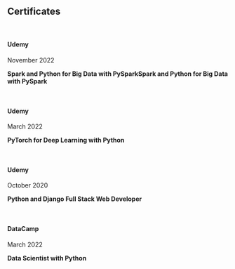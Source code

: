<div class='PortMarker'>

## Certificates

<br><div class='StyledHR'></div>

#### Udemy
November 2022

**Spark and Python for Big Data with PySparkSpark and Python for Big Data with PySpark** 

<br><div class='StyledHR'></div>

#### Udemy
March 2022

**PyTorch for Deep Learning with Python** 

<br><div class='StyledHR'></div>

#### Udemy
October 2020

**Python and Django Full Stack Web Developer** 

<br><div class='StyledHR'></div>

#### DataCamp
March 2022

**Data Scientist with Python** 